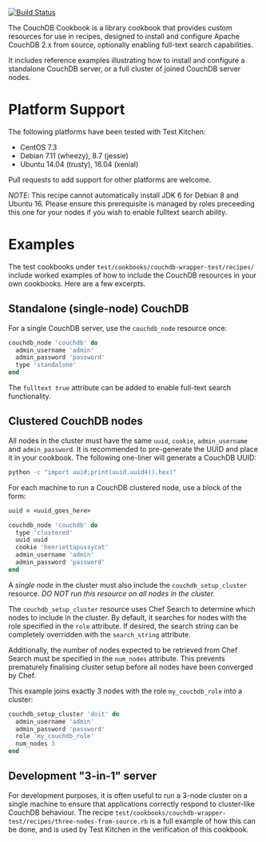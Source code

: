 [![Build Status](https://travis-ci.org/wohali/couchdb-cookbook.svg?branch=master)](https://travis-ci.org/wohali/couchdb-cookbook)

The CouchDB Cookbook is a library cookbook that provides custom resources for
use in recipes, designed to install and configure Apache CouchDB 2.x from
source, optionally enabling full-text search capabilities.

It includes reference examples illustrating how to install and configure a
standalone CouchDB server, or a full cluster of joined CouchDB server nodes.

# Platform Support

The following platforms have been tested with Test Kitchen:

* CentOS 7.3
* Debian 7.11 (wheezy), 8.7 (jessie)
* Ubuntu 14.04 (trusty), 16.04 (xenial)

Pull requests to add support for other platforms are welcome.

*NOTE*: This recipe cannot automatically install JDK 6 for Debian 8 and
Ubuntu 16. Please ensure this prerequisite is managed by roles preceeding
this one for your nodes if you wish to enable fulltext search ability.

# Examples

The test cookbooks under `test/cookbooks/couchdb-wrapper-test/recipes/` include
worked examples of how to include the CouchDB resources in your own cookbooks.
Here are a few excerpts.

## Standalone (single-node) CouchDB

For a single CouchDB server, use the `couchdb_node` resource once:

```ruby
couchdb_node 'couchdb' do
  admin_username 'admin'
  admin_password 'password'
  type 'standalone'
end
```

The `fulltext true` attribute can be added to enable full-text search
functionality.

## Clustered CouchDB nodes

All nodes in the cluster must have the same `uuid`, `cookie`, `admin_username`
and `admin_password`. It is recommended to pre-generate the UUID and place it in
your cookbook. The following one-liner will generate a CouchDB UUID:

```bash
python -c "import uuid;print(uuid.uuid4().hex)"
```

For each machine to run a CouchDB clustered node, use a block of the form:

```ruby
uuid = <uuid_goes_here>

couchdb_node 'couchdb' do
  type 'clustered'
  uuid uuid
  cookie 'henriettapussycat'
  admin_username 'admin'
  admin_password 'password'
end
```

A _single node_ in the cluster must also include the `couchdb_setup_cluster`
resource. *DO NOT run this resource on all nodes in the cluster.*

The `couchdb_setup_cluster` resource uses Chef Search to determine which nodes
to include in the cluster. By default, it searches for nodes with the role
specified in the `role` attribute. If desired, the search string can be
completely overridden with the `search_string` attribute.

Additionally, the number of nodes expected to be retrieved from Chef Search must
be specified in the `num_nodes` attribute. This prevents prematurely finalising
cluster setup before all nodes have been converged by Chef.

This example joins exactly 3 nodes with the role `my_couchdb_role` into a
cluster:

```ruby
couchdb_setup_cluster 'doit' do
  admin_username 'admin'
  admin_password 'password'
  role 'my_couchdb_role'
  num_nodes 3
end
```

## Development "3-in-1" server

For development purposes, it is often useful to run a 3-node cluster on a single
machine to ensure that applications correctly respond to cluster-like CouchDB
behaviour. The recipe
`test/cookbooks/couchdb-wrapper-test/recipes/three-nodes-from-source.rb` is a
full example of how this can be done, and is used by Test Kitchen in the
verification of this cookbook.
